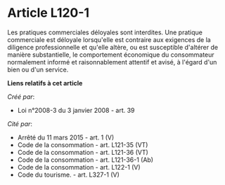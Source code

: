 # Article L120-1

Les pratiques commerciales déloyales sont interdites. Une pratique commerciale est déloyale lorsqu'elle est contraire aux
exigences de la diligence professionnelle et qu'elle altère, ou est susceptible d'altérer de manière substantielle, le
comportement économique du consommateur normalement informé et raisonnablement attentif et avisé, à l'égard d'un bien ou d'un
service.

**Liens relatifs à cet article**

_Créé par_:

  - Loi n°2008-3 du 3 janvier 2008 - art. 39

_Cité par_:

  - Arrêté du 11 mars 2015 - art. 1 (V)
  - Code de la consommation - art. L121-35 (VT)
  - Code de la consommation - art. L121-36 (VT)
  - Code de la consommation - art. L121-36-1 (Ab)
  - Code de la consommation - art. L122-1 (V)
  - Code du tourisme. - art. L327-1 (V)
